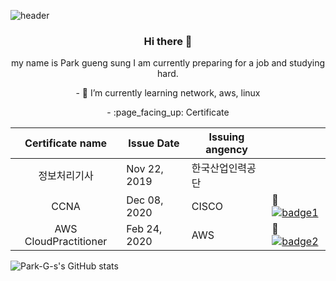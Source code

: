 ![header](https://capsule-render.vercel.app/api?type=slice&color=auto&height=300&section=header&text=Park%20GyengSung&fontSize=90&animation=fadeIn)
<h3 align=center> Hi there 👋</h3 align=center>
<p align=center>my name is Park gueng sung
I am currently preparing for a job and studying hard.</p align=center>

<p align=center>- 🌱 I’m currently learning network, aws, linux </p align=center>
  
<p align=center>- :page_facing_up: Certificate </p align=center>


|    Certificate name   | Issue Date   | Issuing angency  |   |
|:---------------------:|--------------|------------------|---|
| 정보처리기사          | Nov 22, 2019 | 한국산업인력공단 |   |
| CCNA                  | Dec 08, 2020 | CISCO            | 🔗[![badge1](https://img.shields.io/badge/-link-brightgreen)](https://github.com/Park-G-s/image-repository/blob/master/cisco.GIF?raw=true)|
| AWS CloudPractitioner | Feb 24, 2020 | AWS              | 🔗[![badge2](https://img.shields.io/badge/-link-brightgreen)](https://github.com/Park-G-s/image-repository/blob/master/aws.GIF?raw=true)|

![Park-G-s's GitHub stats](https://github-readme-stats.vercel.app/api?username=Park-G-s&show_icons=true&theme=radical)



<!--
**Park-G-s/Park-G-s** is a ✨ _special_ ✨ repository because its `README.md` (this file) appears on your GitHub profile.</p align=center>

Here are some ideas to get you started:

- 🔭 I’m currently working on ...
- 🌱 I’m currently learning network, aws, linux
- 👯 I’m looking to collaborate on ...
- 🤔 I’m looking for help with ...
- 💬 Ask me about ...
- 📫 How to reach me: ...
- 😄 Pronouns: ...
- ⚡ Fun fact: ...
-->
